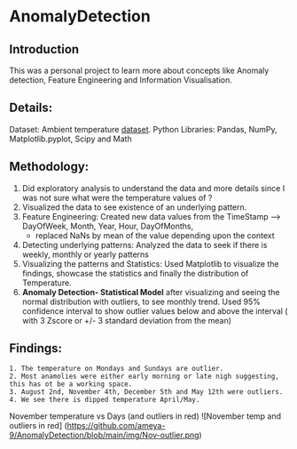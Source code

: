 # AnomalyDetection
## Introduction
This was a personal project to learn more about concepts like Anomaly detection, Feature Engineering and Information Visualisation.

## Details:
Dataset: Ambient temperature [dataset](https://github.com/numenta/NAB/blob/master/data/realKnownCause/ambient_temperature_system_failure.csv).
Python Libraries: Pandas, NumPy, Matplotlib.pyplot, Scipy and Math

## Methodology:
1. Did exploratory analysis to understand the data and more details since I was not sure what were the temperature values of ? 
2. Visualized the data to see existence of an underlying pattern.
3. Feature Engineering: Created new data values from the TimeStamp --> DayOfWeek, Month, Year, Hour, DayOfMonths, 
      - replaced NaNs by mean of the value depending upon the context
4. Detecting underlying patterns: Analyzed the data to seek if there is weekly, monthly or yearly patterns 
5. Visualizing the patterns and Statistics: Used Matplotlib to visualize the findings, showcase the statistics and finally the distribution of Temperature.
6. **Anomaly Detection- Statistical Model** after visualizing and seeing the normal distribution with outliers, to see monthly trend. Used 95% confidence interval to show outlier values below and above the interval ( with 3 Zscore or +/- 3 standard deviation from the mean)
## Findings:
    1. The temperature on Mondays and Sundays are outlier.
    2. Most anamolies were either early morning or late nigh suggesting, this has ot be a working space.
    3. August 2nd, November 4th, December 5th and May 12th were outliers.
    4. We see there is dipped temperature April/May.
 
 
November temperature vs Days (and outliers in red)
![November temp and outliers in red] (https://github.com/ameya-9/AnomalyDetection/blob/main/img/Nov-outlier.png)
